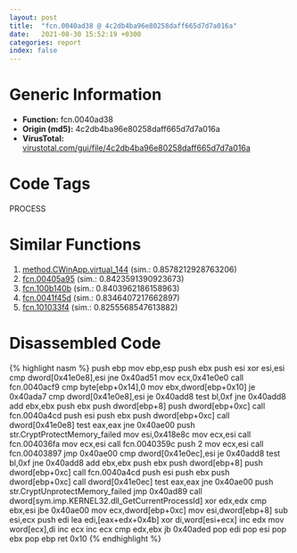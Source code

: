 ```yaml
---
layout: post
title:  "fcn.0040ad38 @ 4c2db4ba96e80258daff665d7d7a016a"
date:   2021-08-30 15:52:19 +0300
categories: report
index: false
---
```


# Generic Information
- **Function:** fcn.0040ad38
- **Origin (md5):** 4c2db4ba96e80258daff665d7d7a016a
- **VirusTotal:** [virustotal.com/gui/file/4c2db4ba96e80258daff665d7d7a016a][virustotal_ref]

# Code Tags
<span class="tag" id="PROCESS">PROCESS</span>


# Similar Functions

1. [method.CWinApp.virtual\_144][similar_1_ref] (sim.: 0.8578212928763206)
2. [fcn.00405a95][similar_2_ref] (sim.: 0.8423591390923673)
3. [fcn.100b140b][similar_3_ref] (sim.: 0.8403962186158963)
4. [fcn.0041f45d][similar_4_ref] (sim.: 0.8346407217662897)
5. [fcn.101033f4][similar_5_ref] (sim.: 0.8255568547613882)


# Disassembled Code

{% highlight nasm %}
push ebp
mov ebp,esp
push ebx
push esi
xor esi,esi
cmp dword[0x41e0e8],esi
jne 0x40ad51
mov ecx,0x41e0e0
call fcn.0040acf9
cmp byte[ebp+0x14],0
mov ebx,dword[ebp+0x10]
je 0x40ada7
cmp dword[0x41e0e8],esi
je 0x40add8
test bl,0xf
jne 0x40add8
add ebx,ebx
push ebx
push dword[ebp+8]
push dword[ebp+0xc]
call fcn.0040a4cd
push esi
push ebx
push dword[ebp+0xc]
call dword[0x41e0e8]
test eax,eax
jne 0x40ae00
push str.CryptProtectMemory_failed
mov esi,0x418e8c
mov ecx,esi
call fcn.004036fa
mov ecx,esi
call fcn.0040359c
push 2
mov ecx,esi
call fcn.00403897
jmp 0x40ae00
cmp dword[0x41e0ec],esi
je 0x40add8
test bl,0xf
jne 0x40add8
add ebx,ebx
push ebx
push dword[ebp+8]
push dword[ebp+0xc]
call fcn.0040a4cd
push esi
push ebx
push dword[ebp+0xc]
call dword[0x41e0ec]
test eax,eax
jne 0x40ae00
push str.CryptUnprotectMemory_failed
jmp 0x40ad89
call dword[sym.imp.KERNEL32.dll_GetCurrentProcessId]
xor edx,edx
cmp ebx,esi
jbe 0x40ae00
mov ecx,dword[ebp+0xc]
mov esi,dword[ebp+8]
sub esi,ecx
push edi
lea edi,[eax+edx+0x4b]
xor di,word[esi+ecx]
inc edx
mov word[ecx],di
inc ecx
inc ecx
cmp edx,ebx
jb 0x40aded
pop edi
pop esi
pop ebx
pop ebp
ret 0x10
{% endhighlight %}


[similar_1_ref]: /report/method.CWinApp.virtual_144@e5d49e0823e602f2ee948ac39d32c1eb
[similar_2_ref]: /report/fcn.00405a95@4c2db4ba96e80258daff665d7d7a016a
[similar_3_ref]: /report/fcn.100b140b@a0ac129ff3ea4c0dfa9529c259a9502c
[similar_4_ref]: /report/fcn.0041f45d@ba5ec83721de3ca10b3c9583f3b2c6a1
[similar_5_ref]: /report/fcn.101033f4@e5d49e0823e602f2ee948ac39d32c1eb
[virustotal_ref]: https://www.virustotal.com/gui/file/4c2db4ba96e80258daff665d7d7a016a